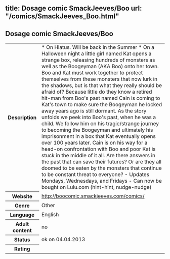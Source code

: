 title: Dosage comic SmackJeeves/Boo
url: "/comics/SmackJeeves_Boo.html"
---
Dosage comic SmackJeeves/Boo
-----------------------------------------

<table class="comicinfo">
<tr>
<th>Description</th><td>* On Hiatus. Will be back in the Summer * On a Halloween night a little girl named Kat opens a strange box, releasing hundreds of monsters as well as the Boogeyman (AKA Boo) onto her town. Boo and Kat must work together to protect themselves from these monsters that now lurk in the shadows, but is that what they really should be afraid of? Because little do they know a retired hit-man from Boo's past named Cain is coming to Kat's town to make sure the Boogeyman he locked away years ago is still dormant. As the story unfolds we peek into Boo's past, when he was a child. We follow him on his tragic/strange journey to becoming the Boogeyman and ultimately his imprisonment in a box that Kat eventually opens over 100 years later. Cain is on his way for a head-on confrontation with Boo and poor Kat is stuck in the middle of it all. Are there answers in the past that can save their futures? Or are they all doomed to be eaten by the monsters that continue to be constant threat to everyone? - Updates Mondays, Wednesdays, and Fridays - Can now be bought on Lulu.com (hint-hint, nudge-nudge)</td>
</tr>
<tr>
<th>Website</th><td><a href="http://boocomic.smackjeeves.com/comics/">http://boocomic.smackjeeves.com/comics/</a></td>
</tr>
<tr>
<th>Genre</th><td>Other</td>
</tr>
<tr>
<th>Language</th><td>English</td>
</tr>
<tr>
<th>Adult content</th><td>no</td>
</tr>
<tr>
<th>Status</th><td>ok on 04.04.2013</td>
</tr>
<tr>
<th>Rating</th><td><div class="g-plusone" data-size="standard" data-annotation="bubble"
 data-href="http://boocomic.smackjeeves.com/comics/"></div></td>
</tr>
</table>
<script type="text/javascript">
  (function() {
    var po = document.createElement('script'); po.type = 'text/javascript'; po.async = true;
    po.src = 'https://apis.google.com/js/plusone.js';
    var s = document.getElementsByTagName('script')[0]; s.parentNode.insertBefore(po, s);
  })();
</script>
